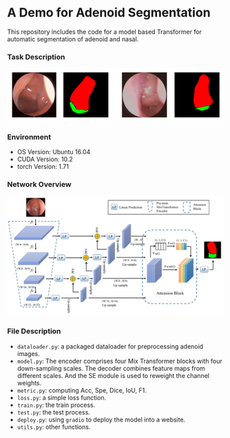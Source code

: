 # A Demo for Adenoid Segmentation
This repository includes the code for a model based Transformer for automatic segmentation of adenoid and nasal.

### Task Description
![example](imgs/example_img.png)


### Environment
- OS Version: Ubuntu 16.04
- CUDA Version: 10.2
- torch Version: 1.71

### Network Overview
![Network](imgs/Network.png)




### File Description
- `dataloader.py`: a packaged dataloader for preprocessing adenoid images.
- `model.py`: The encoder comprises four Mix Transformer blocks with four down-sampling scales. The decoder combines feature maps from different scales. And the SE module is used to reweight the channel weights.
- `metric.py`: computing Acc, Spe, Dice, IoU, F1.
- `loss.py`: a simple loss function.
- `train.py`: the train process.
- `test.py`: the test process.
- `deploy.py`: using `gradio` to deploy the model into a website.
- `utils.py`: other functions.

